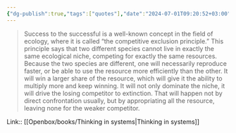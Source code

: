 ```yaml
---
{"dg-publish":true,"tags":["quotes"],"date":"2024-07-01T09:20:52+03:00","title":"the competitive exclusion principle","modified_at":"2024-09-18T16:16:04+03:00","aliases":"the competitive exclusion principle","dg-path":"/quotes/202407010920.md","permalink":"/quotes/202407010920/","dgPassFrontmatter":true}
---
```



> Success to the successful is a well-known concept in the field of ecology, where it is called “the competitive exclusion principle.” This principle says that two different species cannot live in exactly the same ecological niche, competing for exactly the same resources. Because the two species are different, one will necessarily reproduce faster, or be able to use the resource more efficiently than the other. It will win a larger share of the resource, which will give it the ability to multiply more and keep winning. It will not only dominate the niche, it will drive the losing competitor to extinction. That will happen not by direct confrontation usually, but by appropriating all the resource, leaving none for the weaker competitor.

Link:: [[Openbox/books/Thinking in systems|Thinking in systems]]
